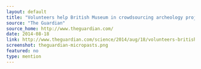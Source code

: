 ```yaml
---
layout: default
title: "Volunteers help British Museum in crowdsourcing archeology project"
source: "The Guardian"
source_home: http://www.theguardian.com/
date: 2014-08-18
link: http://www.theguardian.com/science/2014/aug/18/volunteers-british-museum-crowdsourcing-archeology
screenshot: theguardian-micropasts.png
featured: no
type: mention
---
```

